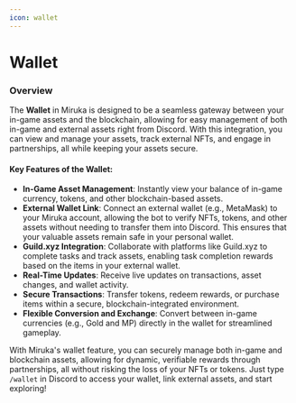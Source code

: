 ```yaml
---
icon: wallet
---
```


# Wallet

### Overview

The **Wallet** in Miruka is designed to be a seamless gateway between your in-game assets and the blockchain, allowing for easy management of both in-game and external assets right from Discord. With this integration, you can view and manage your assets, track external NFTs, and engage in partnerships, all while keeping your assets secure.

#### Key Features of the Wallet:

* **In-Game Asset Management**: Instantly view your balance of in-game currency, tokens, and other blockchain-based assets.
* **External Wallet Link**: Connect an external wallet (e.g., MetaMask) to your Miruka account, allowing the bot to verify NFTs, tokens, and other assets without needing to transfer them into Discord. This ensures that your valuable assets remain safe in your personal wallet.
* **Guild.xyz Integration**: Collaborate with platforms like Guild.xyz to complete tasks and track assets, enabling task completion rewards based on the items in your external wallet.
* **Real-Time Updates**: Receive live updates on transactions, asset changes, and wallet activity.
* **Secure Transactions**: Transfer tokens, redeem rewards, or purchase items within a secure, blockchain-integrated environment.
* **Flexible Conversion and Exchange**: Convert between in-game currencies (e.g., Gold and MP) directly in the wallet for streamlined gameplay.

With Miruka's wallet feature, you can securely manage both in-game and blockchain assets, allowing for dynamic, verifiable rewards through partnerships, all without risking the loss of your NFTs or tokens. Just type `/wallet` in Discord to access your wallet, link external assets, and start exploring!
